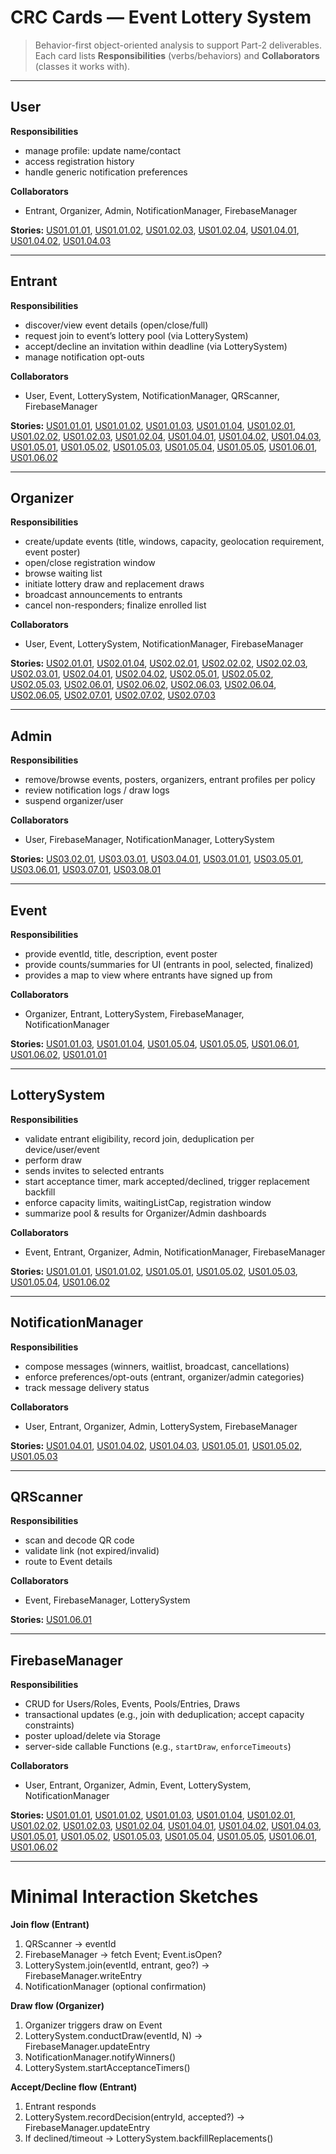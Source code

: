 # CRC Cards — Event Lottery System

> Behavior-first object-oriented analysis to support Part-2 deliverables.  
> Each card lists **Responsibilities** (verbs/behaviors) and **Collaborators** (classes it works with).  

---

## User
**Responsibilities**
- manage profile: update name/contact
- access registration history
- handle generic notification preferences

**Collaborators**
- Entrant, Organizer, Admin, NotificationManager, FirebaseManager

**Stories:**
[US01.01.01](../backlog/entrant.md#US010101), [US01.01.02](../backlog/entrant.md#US010102), [US01.02.03](../backlog/entrant.md#US010203), [US01.02.04](../backlog/entrant.md#US010204), [US01.04.01](../backlog/entrant.md#US010401), [US01.04.02](../backlog/entrant.md#US010402), [US01.04.03](../backlog/entrant.md#US010403)


---

## Entrant
**Responsibilities**
- discover/view event details (open/close/full)
- request join to event’s lottery pool (via LotterySystem)
- accept/decline an invitation within deadline (via LotterySystem)
- manage notification opt-outs

**Collaborators**
- User, Event, LotterySystem, NotificationManager, QRScanner, FirebaseManager

**Stories:**
[US01.01.01](../backlog/entrant.md#US010101), [US01.01.02](../backlog/entrant.md#US010102), [US01.01.03](../backlog/entrant.md#US010103), [US01.01.04](../backlog/entrant.md#US010104),
[US01.02.01](../backlog/entrant.md#US010201), [US01.02.02](../backlog/entrant.md#US010202), [US01.02.03](../backlog/entrant.md#US010203), [US01.02.04](../backlog/entrant.md#US010204),
[US01.04.01](../backlog/entrant.md#US010401), [US01.04.02](../backlog/entrant.md#US010402), [US01.04.03](../backlog/entrant.md#US010403),
[US01.05.01](../backlog/entrant.md#US010501), [US01.05.02](../backlog/entrant.md#US010502), [US01.05.03](../backlog/entrant.md#US010503), [US01.05.04](../backlog/entrant.md#US010504), [US01.05.05](../backlog/entrant.md#US010505),
[US01.06.01](../backlog/entrant.md#US010601), [US01.06.02](../backlog/entrant.md#US010602)


---

## Organizer
**Responsibilities**
- create/update events (title, windows, capacity, geolocation requirement, event poster)
- open/close registration window
- browse waiting list
- initiate lottery draw and replacement draws
- broadcast announcements to entrants
- cancel non-responders; finalize enrolled list

**Collaborators**
- User, Event, LotterySystem, NotificationManager, FirebaseManager

**Stories:**
[US02.01.01](../backlog/organizer.md#US020101), [US02.01.04](../backlog/organizer.md#US020104),
[US02.02.01](../backlog/organizer.md#US020201), [US02.02.02](../backlog/organizer.md#US020202), [US02.02.03](../backlog/organizer.md#US020203),
[US02.03.01](../backlog/organizer.md#US020301),
[US02.04.01](../backlog/organizer.md#US020401), [US02.04.02](../backlog/organizer.md#US020402),
[US02.05.01](../backlog/organizer.md#US020501), [US02.05.02](../backlog/organizer.md#US020502), [US02.05.03](../backlog/organizer.md#US020503),
[US02.06.01](../backlog/organizer.md#US020601), [US02.06.02](../backlog/organizer.md#US020602), [US02.06.03](../backlog/organizer.md#US020603), [US02.06.04](../backlog/organizer.md#US020604), [US02.06.05](../backlog/organizer.md#US020605),
[US02.07.01](../backlog/organizer.md#US020701), [US02.07.02](../backlog/organizer.md#US020702), [US02.07.03](../backlog/organizer.md#US020703)


---

## Admin
**Responsibilities**
- remove/browse events, posters, organizers, entrant profiles per policy
- review notification logs / draw logs
- suspend organizer/user

**Collaborators**
- User, FirebaseManager, NotificationManager, LotterySystem
  
**Stories:**
[US03.02.01](../backlog/admin.md#US030201), [US03.03.01](../backlog/admin.md#US030301), [US03.04.01](../backlog/admin.md#US030401),
[US03.01.01](../backlog/admin.md#US030101), [US03.05.01](../backlog/admin.md#US030501), [US03.06.01](../backlog/admin.md#US030601),
[US03.07.01](../backlog/admin.md#US030701), [US03.08.01](../backlog/admin.md#US030801)


---

## Event
**Responsibilities**
- provide eventId, title, description, event poster
- provide counts/summaries for UI (entrants in pool, selected, finalized)
- provides a map to view where entrants have signed up from

**Collaborators**
- Organizer, Entrant, LotterySystem, FirebaseManager, NotificationManager

**Stories:**
[US01.01.03](../backlog/entrant.md#US010103), [US01.01.04](../backlog/entrant.md#US010104), [US01.05.04](../backlog/entrant.md#US010504),
[US01.05.05](../backlog/entrant.md#US010505), [US01.06.01](../backlog/entrant.md#US010601), [US01.06.02](../backlog/entrant.md#US010602),
[US01.01.01](../backlog/entrant.md#US010101)


---

## LotterySystem
**Responsibilities**
- validate entrant eligibility, record join, deduplication per device/user/event
- perform draw
- sends invites to selected entrants
- start acceptance timer, mark accepted/declined, trigger replacement backfill
- enforce capacity limits, waitingListCap, registration window
- summarize pool & results for Organizer/Admin dashboards

**Collaborators**
- Event, Entrant, Organizer, Admin, NotificationManager, FirebaseManager

**Stories:**
[US01.01.01](../backlog/entrant.md#US010101), [US01.01.02](../backlog/entrant.md#US010102),
[US01.05.01](../backlog/entrant.md#US010501), [US01.05.02](../backlog/entrant.md#US010502), [US01.05.03](../backlog/entrant.md#US010503),
[US01.05.04](../backlog/entrant.md#US010504), [US01.06.02](../backlog/entrant.md#US010602)


---

## NotificationManager
**Responsibilities**
- compose messages (winners, waitlist, broadcast, cancellations)
- enforce preferences/opt-outs (entrant, organizer/admin categories)
- track message delivery status

**Collaborators**
- User, Entrant, Organizer, Admin, LotterySystem, FirebaseManager

**Stories:**
[US01.04.01](../backlog/entrant.md#US010401), [US01.04.02](../backlog/entrant.md#US010402), [US01.04.03](../backlog/entrant.md#US010403),
[US01.05.01](../backlog/entrant.md#US010501), [US01.05.02](../backlog/entrant.md#US010502), [US01.05.03](../backlog/entrant.md#US010503)


---

## QRScanner
**Responsibilities**
- scan and decode QR code
- validate link (not expired/invalid)
- route to Event details

**Collaborators**
- Event, FirebaseManager, LotterySystem

**Stories:**
[US01.06.01](../backlog/entrant.md#US010601)


---

## FirebaseManager
**Responsibilities**
- CRUD for Users/Roles, Events, Pools/Entries, Draws
- transactional updates (e.g., join with deduplication; accept capacity constraints)
- poster upload/delete via Storage
- server-side callable Functions (e.g., `startDraw`, `enforceTimeouts`)

**Collaborators**
- User, Entrant, Organizer, Admin, Event, LotterySystem, NotificationManager

**Stories:**
[US01.01.01](../backlog/entrant.md#US010101), [US01.01.02](../backlog/entrant.md#US010102), [US01.01.03](../backlog/entrant.md#US010103), [US01.01.04](../backlog/entrant.md#US010104),
[US01.02.01](../backlog/entrant.md#US010201), [US01.02.02](../backlog/entrant.md#US010202), [US01.02.03](../backlog/entrant.md#US010203), [US01.02.04](../backlog/entrant.md#US010204),
[US01.04.01](../backlog/entrant.md#US010401), [US01.04.02](../backlog/entrant.md#US010402), [US01.04.03](../backlog/entrant.md#US010403),
[US01.05.01](../backlog/entrant.md#US010501), [US01.05.02](../backlog/entrant.md#US010502), [US01.05.03](../backlog/entrant.md#US010503),
[US01.05.04](../backlog/entrant.md#US010504), [US01.05.05](../backlog/entrant.md#US010505),
[US01.06.01](../backlog/entrant.md#US010601), [US01.06.02](../backlog/entrant.md#US010602)


---

# Minimal Interaction Sketches

**Join flow (Entrant)**
1) QRScanner → eventId  
2) FirebaseManager → fetch Event; Event.isOpen?  
3) LotterySystem.join(eventId, entrant, geo?) → FirebaseManager.writeEntry
4) NotificationManager (optional confirmation)

**Draw flow (Organizer)**
1) Organizer triggers draw on Event  
2) LotterySystem.conductDraw(eventId, N) → FirebaseManager.updateEntry
3) NotificationManager.notifyWinners()  
4) LotterySystem.startAcceptanceTimers()

**Accept/Decline flow (Entrant)**
1) Entrant responds  
2) LotterySystem.recordDecision(entryId, accepted?) → FirebaseManager.updateEntry  
3) If declined/timeout → LotterySystem.backfillReplacements()
